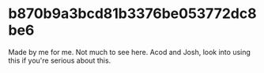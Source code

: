 # b870b9a3bcd81b3376be053772dc8be6
Made by me for me.
Not much to see here.
Acod and Josh, look into using this if you're serious about this.
